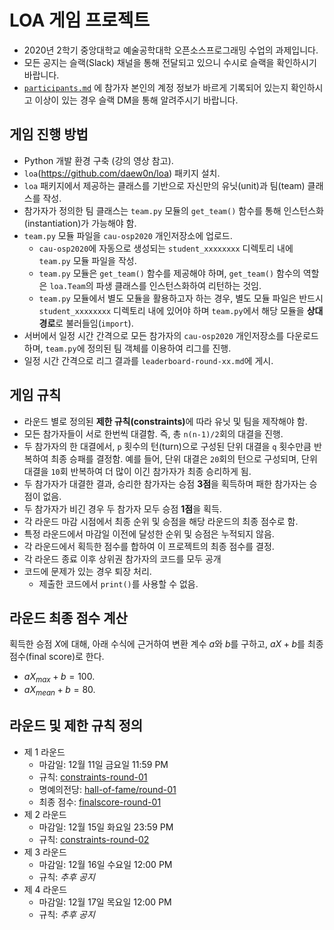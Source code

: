 # LOA 게임 프로젝트

- 2020년 2학기 중앙대학교 예술공학대학 오픈소스프로그래밍 수업의 과제입니다.
- 모든 공지는 슬랙(Slack) 채널을 통해 전달되고 있으니 수시로 슬랙을 확인하시기 바랍니다.
- [`participants.md`](participants.md) 에 참가자 본인의 계정 정보가 바르게 기록되어 있는지 확인하시고 이상이 있는 경우 슬랙 DM을 통해 알려주시기 바랍니다.

## 게임 진행 방법
- Python 개발 환경 구축 (강의 영상 참고).
- `loa`(https://github.com/daew0n/loa) 패키지 설치.
- `loa` 패키지에서 제공하는 클래스를 기반으로 자신만의 유닛(unit)과 팀(team) 클래스를 작성.
- 참가자가 정의한 팀 클래스는 `team.py` 모듈의 `get_team()` 함수를 통해 인스턴스화(instantiation)가 가능해야 함.
- `team.py` 모듈 파일을 `cau-osp2020` 개인저장소에 업로드.
    - `cau-osp2020`에 자동으로 생성되는 `student_xxxxxxxx` 디렉토리 내에 `team.py` 모듈 파일을 작성.
    - `team.py` 모듈은 `get_team()` 함수를 제공해야 하며, `get_team()` 함수의 역할은 `loa.Team`의 파생 클래스를 인스턴스화하여 리턴하는 것임.
    - `team.py` 모듈에서 별도 모듈을 활용하고자 하는 경우,
      별도 모듈 파일은 반드시 `student_xxxxxxxx` 디렉토리 내에 있어야 하며 `team.py`에서 해당 모듈을 **상대경로**로 불러들임(`import`).
- 서버에서 일정 시간 간격으로 모든 참가자의 `cau-osp2020` 개인저장소를 다운로드하며, `team.py`에 정의된 팀 객체를 이용하여 리그를 진행.
- 일정 시간 간격으로 리그 결과를 `leaderboard-round-xx.md`에 게시.

## 게임 규칙
- 라운드 별로 정의된 <strong>제한 규칙(constraints)</strong>에 따라 유닛 및 팀을 제작해야 함.
- 모든 참가자들이 서로 한번씩 대결함. 즉, 총 `n(n-1)/2`회의 대결을 진행.
- 두 참가자의 한 대결에서, `p` 횟수의 턴(turn)으로 구성된 단위 대결을 `q` 횟수만큼 반복하여 최종 승패를 결정함. 예를 들어, 단위 대결은 `20`회의 턴으로 구성되며, 단위 대결을 `10`회 반복하여 더 많이 이긴 참가자가 최종 승리하게 됨.
- 두 참가자가 대결한 결과, 승리한 참가자는 승점 **3점**을 획득하며 패한 참가자는 승점이 없음.
- 두 참가자가 비긴 경우 두 참가자 모두 승점 **1점**을 획득.
- 각 라운드 마감 시점에서 최종 순위 및 승점을 해당 라운드의 최종 점수로 함.
- 특정 라운드에서 마감일 이전에 달성한 순위 및 승점은 누적되지 않음.
- 각 라운드에서 획득한 점수를 합하여 이 프로젝트의 최종 점수를 결정.
- 각 라운드 종료 이후 상위권 참가자의 코드를 모두 공개
- 코드에 문제가 있는 경우 퇴장 처리.
   - 제출한 코드에서 `print()`를 사용할 수 없음.

## 라운드 최종 점수 계산
  획득한 승점 $X$에 대해, 아래 수식에 근거하여 변환 계수 $a$와 $b$를 구하고, $aX+b$를 최종 점수(final score)로 한다.
  - $aX_{max}+b = 100.$
  - $aX_{mean}+b = 80.$


## 라운드 및 제한 규칙 정의
- 제 1 라운드
    - 마감일: 12월 11일 금요일 11:59 PM
    - 규칙: [constraints-round-01](constraints/constraints-round-01.ipynb)
	- 명예의전당: [hall-of-fame/round-01](hall-of-fame/round-01)
	- 최종 점수: [finalscore-round-01](finalscore-round-01.md)
- 제 2 라운드
    - 마감일: 12월 15일 화요일 23:59 PM
    - 규칙: [constraints-round-02](constraints/constraints-round-02.ipynb)
- 제 3 라운드
    - 마감일: 12월 16일 수요일 12:00 PM
    - 규칙: *추후 공지*    
- 제 4 라운드
    - 마감일: 12월 17일 목요일 12:00 PM
    - 규칙: *추후 공지*    
